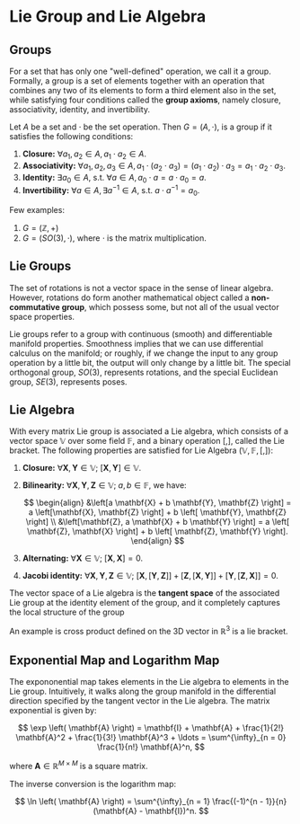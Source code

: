 # Lie Group and Lie Algebra

## Groups

For a set that has only one "well-defined" operation, we call it a group. Formally, a group is a set of elements together with an operation that combines any two of its elements to form a third element also in the set, while satisfying four conditions called the **group axioms**, namely closure, associativity, identity, and invertibility.

Let $A$ be a set and $\cdot$ be the set operation. Then $G = (A, \cdot)$, is a group if it satisfies the following conditions:

1. **Closure:** $\forall a_1, a_2 \in A, a_1 \cdot a_2 \in A$.
2. **Associativity:** $\forall a_1, a_2, a_3 \in A, a_1 \cdot (a_2 \cdot a_3) = (a_1 \cdot a_2) \cdot a_3 = a_1 \cdot a_2 \cdot a_3$.
3. **Identity:** $\exists a_0 \in A, \ \text{s.t.} \ \forall a \in A, a_0 \cdot a = a \cdot a_0 = a$.
4. **Invertibility:** $\forall a \in A, \exists a^{-1} \in A, \ \text{s.t.} \ a \cdot a^{-1} = a_0$. 

Few examples:

1. $G = (\mathbb{Z}, +)$
2. $G = (SO(3), \cdot)$, where $\cdot$ is the matrix multiplication.

## Lie Groups

The set of rotations is not a vector space in the sense of linear algebra. However, rotations do form another mathematical object called a **non-commutative group**, which possess some, but not all of the usual vector space properties.

Lie groups refer to a group with continuous (smooth) and differentiable manifold properties. Smoothness implies that we can use differential calculus on the manifold; or roughly, if we change the input to any group operation by a little bit, the output will only change by a little bit. The special orthogonal group, $SO(3)$, represents rotations, and the special Euclidean group, $SE(3)$, represents poses.

## Lie Algebra

With every matrix Lie group is associated a Lie algebra, which consists of a vector space $\mathbb{V}$ over some field $\mathbb{F}$, and a binary operation $\left[, \right]$, called the Lie bracket. The following properties are satisfied for Lie Algebra $(\mathbb{V}, \mathbb{F}, \left[, \right])$:

1. **Closure:** $\forall \mathbf{X}, \mathbf{Y} \in \mathbb{V}; \ \left[ \mathbf{X}, \mathbf{Y} \right] \in \mathbb{V}$.
2. **Bilinearity:** $\forall \mathbf{X}, \mathbf{Y}, \mathbf{Z} \in \mathbb{V}; \ a,b \in \mathbb{F}$, we have:

    $$
    \begin{align}
    &\left[a \mathbf{X} + b \mathbf{Y}, \mathbf{Z} \right] = a \left[\mathbf{X}, \mathbf{Z} \right] + b \left[ \mathbf{Y}, \mathbf{Z} \right] \\
    &\left[\mathbf{Z}, a \mathbf{X} + b \mathbf{Y} \right] = a \left[ \mathbf{Z}, \mathbf{X} \right] + b \left[ \mathbf{Z}, \mathbf{Y} \right].
    \end{align}
    $$

3. **Alternating:** $\forall \mathbf{X} \in \mathbb{V}; \ \left[ \mathbf{X}, \mathbf{X} \right] = 0$.
4. **Jacobi identity:** $\forall \mathbf{X}, \mathbf{Y}, \mathbf{Z} \in \mathbb{V}; \ \left[ \mathbf{X}, \left[ \mathbf{Y}, \mathbf{Z} \right] \right] + \left[ \mathbf{Z}, \left[ \mathbf{X}, \mathbf{Y} \right] \right] + \left[ \mathbf{Y}, \left[ \mathbf{Z}, \mathbf{X} \right] \right] = 0$.

The vector space of a Lie algebra is the **tangent space** of the associated Lie group at the identity element of the group, and it completely captures the local structure of the group

An example is cross product defined on the 3D vector in $\mathbb{R}^3$ is a lie bracket.

## Exponential Map and Logarithm Map

The expononential map takes elements in the Lie algebra to elements in the Lie group. Intuitively, it walks along the group manifold in the differential direction specified by the tangent vector in the Lie algebra. The matrix exponential is given by:

$$
\exp \left( \mathbf{A} \right) = \mathbf{I} + \mathbf{A} + \frac{1}{2!} \mathbf{A}^2 + \frac{1}{3!} \mathbf{A}^3 + \ldots = \sum^{\infty}_{n = 0} \frac{1}{n!} \mathbf{A}^n,
$$

where $\mathbf{A} \in \mathbb{R}^{M \times M}$ is a square matrix.

The inverse conversion is the logarithm map:

$$
\ln \left( \mathbf{A} \right) = \sum^{\infty}_{n = 1} \frac{(-1)^{n - 1}}{n} (\mathbf{A} - \mathbf{I})^n.
$$
